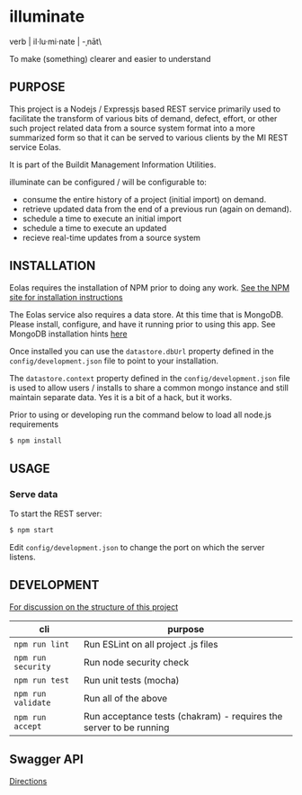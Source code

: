 # illuminate
 verb | il·lu·mi·nate | \-ˌnāt\

To make (something) clearer and easier to understand

## PURPOSE

This project is a Nodejs / Expressjs based REST service primarily used to facilitate the transform of various bits of demand, defect, effort, or other such project related data from a source system format into a more summarized form so that it can be served to various clients by the MI REST service Eolas.

It is part of the Buildit Management Information Utilities.

illuminate can be configured / will be configurable to:

- consume the entire history of a project (initial import) on demand.
- retrieve updated data from the end of a previous run (again on demand).
- schedule a time to execute an initial import
- schedule a time to execute an updated
- recieve real-time updates from a source system

## INSTALLATION

Eolas requires the installation of NPM prior to doing any work.  [See the NPM site for installation instructions](npmjs.com "NPM installtion")

The Eolas service also requires a data store. At this time that is MongoDB.
Please install, configure, and have it running prior to using this app.  See MongoDB installation hints [here](mongodb.md "Mongo DB installtion instructions")

Once installed you can use the `datastore.dbUrl` property defined in the `config/development.json` file to point to your installation.

The `datastore.context` property defined in the `config/development.json` file is used to allow users / installs to share a common mongo instance and still maintain separate data.  Yes it is a bit of a hack, but it works.

Prior to using or developing run the command below to load all node.js requirements

```sh
$ npm install
```

## USAGE

### Serve data
To start the REST server:
```sh
$ npm start
```

Edit `config/development.json` to change the port on which the server listens.

## DEVELOPMENT

[For discussion on the structure of this project](structure.md "Illuminate structure")

| cli                 | purpose                                                             |
|---------------------|---------------------------------------------------------------------|
| `npm run lint`      | Run ESLint on all project .js files                                 |
| `npm run security`  | Run node security check                                             |
| `npm run test`      | Run unit tests (mocha)                                              |
| `npm run validate`  | Run all of the above                                                |
| `npm run accept`    | Run acceptance tests (chakram) - requires the server to be running  |

## Swagger API
[Directions](swagger.md "Swagger documentation generation")
